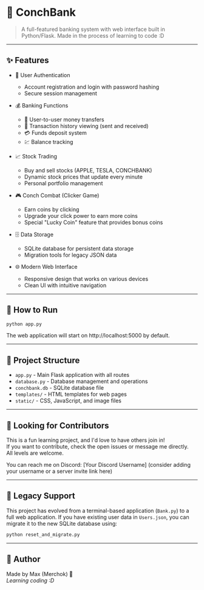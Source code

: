 
# 🐚 ConchBank

> A full-featured banking system with web interface built in Python/Flask. Made in the process of learning to code :D

---

## ✨ Features

- 🔐 User Authentication
  - Account registration and login with password hashing
  - Secure session management

- 💰 Banking Functions
  - 💸 User-to-user money transfers
  - 📜 Transaction history viewing (sent and received)
  - 💳 Funds deposit system
  - 💹 Balance tracking

- 📈 Stock Trading
  - Buy and sell stocks (APPLE, TESLA, CONCHBANK)
  - Dynamic stock prices that update every minute
  - Personal portfolio management

- 🎮 Conch Combat (Clicker Game)
  - Earn coins by clicking
  - Upgrade your click power to earn more coins
  - Special "Lucky Coin" feature that provides bonus coins

- 🗄️ Data Storage
  - SQLite database for persistent data storage
  - Migration tools for legacy JSON data

- 🌐 Modern Web Interface
  - Responsive design that works on various devices
  - Clean UI with intuitive navigation

---

## 🚀 How to Run

```bash
python app.py
```

The web application will start on http://localhost:5000 by default.

---

## 🧰 Project Structure

- `app.py` - Main Flask application with all routes
- `database.py` - Database management and operations
- `conchbank.db` - SQLite database file
- `templates/` - HTML templates for web pages
- `static/` - CSS, JavaScript, and image files

---

## 🤝 Looking for Contributors

This is a fun learning project, and I'd love to have others join in!  
If you want to contribute, check the open issues or message me directly.  
All levels are welcome.

You can reach me on Discord: [Your Discord Username] (consider adding your username or a server invite link here)


---

## 🔄 Legacy Support

This project has evolved from a terminal-based application (`Bank.py`) to a full web application. If you have existing user data in `Users.json`, you can migrate it to the new SQLite database using:

```bash
python reset_and_migrate.py
```

---

## 🧠 Author

Made by Max (Merchok) 🧃  
*Learning coding :D*
